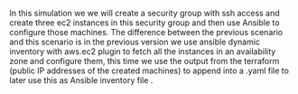 
In this simulation we we will create a security group with ssh access and create three ec2 instances in this security group and then use Ansible to configure those machines. The difference between the previous scenario and this scenario is in the previous version we use ansible dynamic inventory with aws.ec2 plugin to fetch all the instances in an availability zone and configure them, this time we use the output from the terraform (public IP addresses of the created machines) to append into a .yaml file to later use this as Ansible inventory file .



